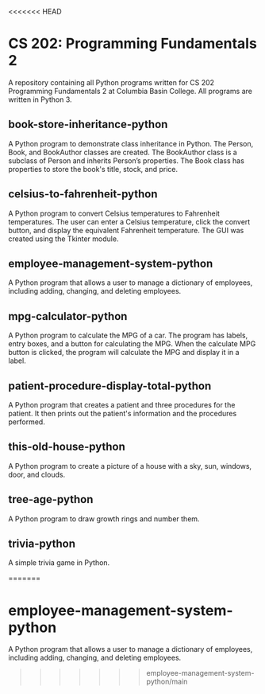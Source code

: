 <<<<<<< HEAD
# CS 202: Programming Fundamentals 2
A repository containing all Python programs written for CS 202 Programming Fundamentals 2 at Columbia Basin College. All programs are written in Python 3.

## book-store-inheritance-python
A Python program to demonstrate class inheritance in Python. The Person, Book, and BookAuthor classes are created. The BookAuthor class is a subclass of Person and inherits Person’s properties. The Book class has properties to store the book's title, stock, and price.

## celsius-to-fahrenheit-python
A Python program to convert Celsius temperatures to Fahrenheit temperatures. The user can enter a Celsius temperature, click the convert button, and display the equivalent Fahrenheit temperature. The GUI was created using the Tkinter module.

## employee-management-system-python
A Python program that allows a user to manage a dictionary of employees, including adding, changing, and deleting employees.

## mpg-calculator-python
A Python program to calculate the MPG of a car. The program has labels, entry boxes, and a button for calculating the MPG. When the calculate MPG button is clicked, the program will calculate the MPG and display it in a label.

## patient-procedure-display-total-python
A Python program that creates a patient and three procedures for the patient. It then prints out the patient's information and the procedures performed.

## this-old-house-python
A Python program to create a picture of a house with a sky, sun, windows, door, and clouds.

## tree-age-python
A Python program to draw growth rings and number them.

## trivia-python
A simple trivia game in Python.

=======
# employee-management-system-python
A Python program that allows a user to manage a dictionary of employees, including adding, changing, and deleting employees.
>>>>>>> employee-management-system-python/main
